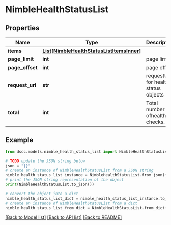 # NimbleHealthStatusList


## Properties

Name | Type | Description | Notes
------------ | ------------- | ------------- | -------------
**items** | [**List[NimbleHealthStatusListItemsInner]**](NimbleHealthStatusListItemsInner.md) |  | [optional] 
**page_limit** | **int** | page limit | [optional] 
**page_offset** | **int** | page offset | [optional] 
**request_uri** | **str** | requestUri for health status objects | [optional] 
**total** | **int** | Total number ofhealth checks. | [optional] 

## Example

```python
from dscc.models.nimble_health_status_list import NimbleHealthStatusList

# TODO update the JSON string below
json = "{}"
# create an instance of NimbleHealthStatusList from a JSON string
nimble_health_status_list_instance = NimbleHealthStatusList.from_json(json)
# print the JSON string representation of the object
print(NimbleHealthStatusList.to_json())

# convert the object into a dict
nimble_health_status_list_dict = nimble_health_status_list_instance.to_dict()
# create an instance of NimbleHealthStatusList from a dict
nimble_health_status_list_from_dict = NimbleHealthStatusList.from_dict(nimble_health_status_list_dict)
```
[[Back to Model list]](../README.md#documentation-for-models) [[Back to API list]](../README.md#documentation-for-api-endpoints) [[Back to README]](../README.md)


